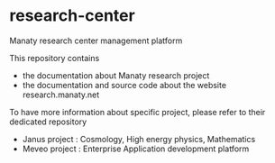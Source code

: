# research-center
Manaty research center management platform

This repository contains

* the documentation about Manaty research project
* the documentation and source code about the website research.manaty.net

To have more information about specific project, please refer to their dedicated repository

* Janus project : Cosmology, High energy physics, Mathematics
* Meveo project : Enterprise Application development platform

